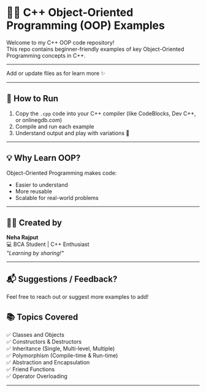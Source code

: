 # 👩‍💻 C++ Object-Oriented Programming (OOP) Examples

Welcome to my C++ OOP code repository!  
This repo contains beginner-friendly examples of key Object-Oriented Programming concepts in C++.

---

Add or update files as for learn more ✨

---

## 🔧 How to Run

1. Copy the `.cpp` code into your C++ compiler (like CodeBlocks, Dev C++, or onlinegdb.com)
2. Compile and run each example
3. Understand output and play with variations 🧠

---

## 💡 Why Learn OOP?

Object-Oriented Programming makes code:

- Easier to understand
- More reusable
- Scalable for real-world problems

---

## 🙋‍♀️ Created by

**Neha Rajput**  
💻 BCA Student | C++ Enthusiast  
_"Learning by sharing!"_

---

## 📬 Suggestions / Feedback?

Feel free to reach out or suggest more examples to add!



## 📚 Topics Covered

✅ Classes and Objects  
✅ Constructors & Destructors  
✅ Inheritance (Single, Multi-level, Multiple)  
✅ Polymorphism (Compile-time & Run-time)  
✅ Abstraction and Encapsulation  
✅ Friend Functions  
✅ Operator Overloading  

---


